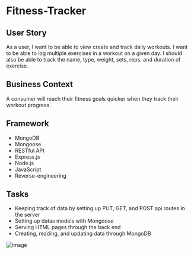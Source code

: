 # Fitness-Tracker

## User Story

As a user, I want to be able to view create and track daily workouts. I want to be able to log multiple exercises in a workout on a given day. I should also be able to track the name, type, weight, sets, reps, and duration of exercise.

## Business Context

A consumer will reach their fitness goals quicker when they track their workout progress.

## Framework
* MongoDB
* Mongoose
* RESTful API
* Express.js
* Node.js
* JavaScript
* Reverse-engineering

## Tasks
* Keeping track of data by setting up PUT, GET, and POST api routes in the server 
* Setting up datas models with Mongoose 
* Serving HTML pages through the back end
* Creating, reading, and updating data through MongoDB

![image](https://user-images.githubusercontent.com/54565666/75305360-7b9d1c80-580b-11ea-9d94-88bb94c814ac.png)
